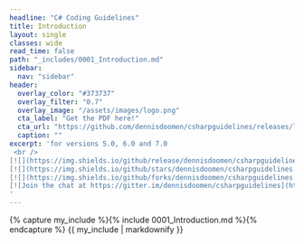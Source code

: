 ```yaml
---
headline: "C# Coding Guidelines"
title: Introduction
layout: single
classes: wide
read_time: false
path: "_includes/0001_Introduction.md"
sidebar:
  nav: "sidebar"
header:
  overlay_color: "#373737"
  overlay_filter: "0.7"
  overlay_image: "/assets/images/logo.png"
  cta_label: "Get the PDF here!"
  cta_url: "https://github.com/dennisdoomen/csharpguidelines/releases/latest"
  caption: ""
excerpt: 'for versions 5.0, 6.0 and 7.0
 <br /> 
[![](https://img.shields.io/github/release/dennisdoomen/csharpguidelines.svg?style=for-the-badge&label=Latest)](https://github.com/dennisdoomen/csharpguidelines/releases/latest)
[![](https://img.shields.io/github/stars/dennisdoomen/csharpguidelines.svg?style=for-the-badge&label=Star)](https://github.com/dennisdoomen/csharpguidelines/stargazers)
[![](https://img.shields.io/github/forks/dennisdoomen/csharpguidelines.svg?style=for-the-badge&label=Fork)](https://github.com/dennisdoomen/csharpguidelines/fork)
[![Join the chat at https://gitter.im/dennisdoomen/csharpguidelines](https://img.shields.io/badge/GITTER-join%20chat-green.svg?style=for-the-badge)](https://gitter.im/dennisdoomen/csharpguidelines?utm_source=badge&utm_medium=badge&utm_campaign=pr-badge&utm_content=badge)
'
---
```


{% capture my_include %}{% include 0001_Introduction.md %}{% endcapture %}
{{ my_include | markdownify }}
